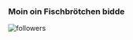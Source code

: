 ### Moin oin Fischbrötchen bidde

<img alt="followers" title="Follow me on Github" src="https://img.shields.io/github/followers/cheapshot003?color=236ad3&style=for-the-badge&logo=github&label=Follow"/>
<!--
**Cheapshot003/Cheapshot003** is a ✨ _special_ ✨ repository because its `README.md` (this file) appears on your GitHub profile.

Here are some ideas to get you started:

- 🔭 I’m currently working on ...
- 🌱 I’m currently learning ...
- 👯 I’m looking to collaborate on ...
- 🤔 I’m looking for help with ...
- 💬 Ask me about ...
- 📫 How to reach me: ...
- 😄 Pronouns: ...
- ⚡ Fun fact: ...
-->
